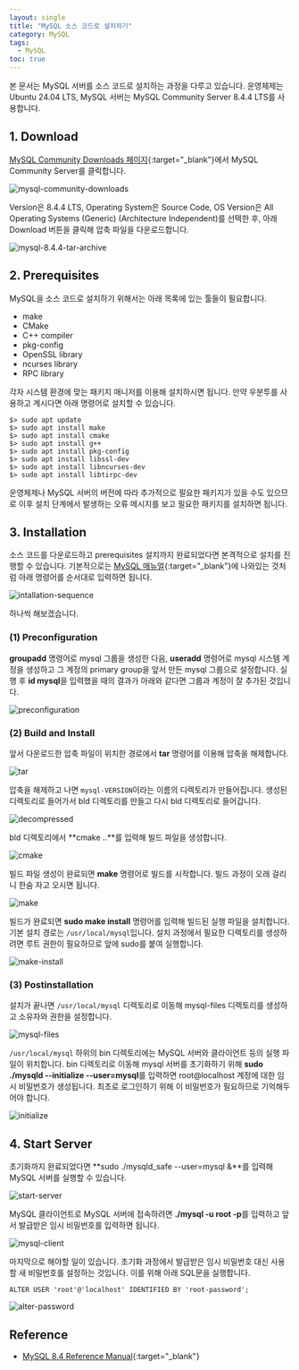 ```yaml
---
layout: single
title: "MySQL 소스 코드로 설치하기"
category: MySQL
tags:
  - MySQL
toc: true
---
```


본 문서는 MySQL 서버를 소스 코드로 설치하는 과정을 다루고 있습니다. 운영체제는 Ubuntu 24.04 LTS, MySQL 서버는 MySQL Community Server 8.4.4 LTS를 사용합니다.

## 1. Download

[MySQL Community Downloads 페이지](https://dev.mysql.com/downloads/){:target="_blank"}에서 MySQL Community Server를 클릭합니다.

![mysql-community-downloads]({{site.url}}/images/2025-03-07-mysql-source-installation/mysql-community-downloads.png)

Version은 8.4.4 LTS, Operating System은 Source Code, OS Version은 All Operating Systems (Generic) (Architecture Independent)를 선택한 후, 아래 Download 버튼을 클릭해 압축 파일을 다운로드합니다.

![mysql-8.4.4-tar-archive]({{site.url}}/images/2025-03-07-mysql-source-installation/mysql-8.4.4-tar-archive.png)

## 2. Prerequisites

MySQL을 소스 코드로 설치하기 위해서는 아래 목록에 있는 툴들이 필요합니다.

- make
- CMake
- C++ compiler
- pkg-config
- OpenSSL library
- ncurses library
- RPC library

각자 시스템 환경에 맞는 패키지 매니저를 이용해 설치하시면 됩니다. 만약 우분투를 사용하고 계시다면 아래 명령어로 설치할 수 있습니다.

```
$> sudo apt update
$> sudo apt install make
$> sudo apt install cmake
$> sudo apt install g++
$> sudo apt install pkg-config
$> sudo apt install libssl-dev
$> sudo apt install libncurses-dev
$> sudo apt install libtirpc-dev
```

운영체제나 MySQL 서버의 버전에 따라 추가적으로 필요한 패키지가 있을 수도 있으므로 이후 설치 단계에서 발생하는 오류 메시지를 보고 필요한 패키지를 설치하면 됩니다.

## 3. Installation

소스 코드를 다운로드하고 prerequisites 설치까지 완료되었다면 본격적으로 설치를 진행할 수 있습니다. 기본적으로는 [MySQL 매뉴얼](https://dev.mysql.com/doc/refman/8.4/en/installing-source-distribution.html){:target="_blank"}에 나와있는 것처럼 아래 명령어를 순서대로 입력하면 됩니다.

![intallation-sequence]({{site.url}}/images/2025-03-07-mysql-source-installation/intallation-sequence.png)

하나씩 해보겠습니다.

### (1) Preconfiguration

**groupadd** 명령어로 mysql 그룹을 생성한 다음, **useradd** 명령어로 mysql 시스템 계정을 생성하고 그 계정의 primary group을 앞서 만든 mysql 그룹으로 설정합니다. 실행 후 **id mysql**을 입력했을 때의 결과가 아래와 같다면 그룹과 계정이 잘 추가된 것입니다.

![preconfiguration]({{site.url}}/images/2025-03-07-mysql-source-installation/preconfiguration.png)

### (2) Build and Install

앞서 다운로드한 압축 파일이 위치한 경로에서 **tar** 명령어를 이용해 압축을 해제합니다.

![tar]({{site.url}}/images/2025-03-07-mysql-source-installation/tar.png)

압축을 해제하고 나면 ```mysql-VERSION```이라는 이름의 디렉토리가 만들어집니다. 생성된 디렉토리로 들어가서 bld 디렉토리를 만들고 다시 bld 디렉토리로 들어갑니다.

![decompressed]({{site.url}}/images/2025-03-07-mysql-source-installation/decompressed.png)

bld 디렉토리에서 **cmake ..**를 입력해 빌드 파일을 생성합니다.

![cmake]({{site.url}}/images/2025-03-07-mysql-source-installation/cmake.png)

빌드 파일 생성이 완료되면 **make** 명령어로 빌드를 시작합니다. 빌드 과정이 오래 걸리니 한숨 자고 오시면 됩니다.

![make]({{site.url}}/images/2025-03-07-mysql-source-installation/make.png)

빌드가 완료되면 **sudo make install** 명령어를 입력해 빌드된 실행 파일을 설치합니다. 기본 설치 경로는 ```/usr/local/mysql```입니다. 설치 과정에서 필요한 디렉토리를 생성하려면 루트 권한이 필요하므로 앞에 sudo를 붙여 실행합니다.

![make-install]({{site.url}}/images/2025-03-07-mysql-source-installation/make-install.png)

### (3) Postinstallation

설치가 끝나면 ```/usr/local/mysql``` 디렉토리로 이동해 mysql-files 디렉토리를 생성하고 소유자와 권한을 설정합니다.

![mysql-files]({{site.url}}/images/2025-03-07-mysql-source-installation/mysql-files.png)

```/usr/local/mysql``` 하위의 bin 디렉토리에는 MySQL 서버와 클라이언트 등의 실행 파일이 위치합니다. bin 디렉토리로 이동해 mysql 서버를 초기화하기 위해 **sudo ./mysqld --initialize --user=mysql**를 입력하면 root@localhost 계정에 대한 임시 비밀번호가 생성됩니다. 최초로 로그인하기 위해 이 비밀번호가 필요하므로 기억해두어야 합니다.

![initialize]({{site.url}}/images/2025-03-07-mysql-source-installation/initialize.png)

## 4. Start Server

초기화까지 완료되었다면 **sudo ./mysqld_safe --user=mysql &**를 입력해 MySQL 서버를 실행할 수 있습니다.

![start-server]({{site.url}}/images/2025-03-07-mysql-source-installation/start-server.png)

MySQL 클라이언트로 MySQL 서버에 접속하려면 **./mysql -u root -p**를 입력하고 앞서 발급받은 임시 비밀번호를 입력하면 됩니다.

![mysql-client]({{site.url}}/images/2025-03-07-mysql-source-installation/mysql-client.png)

마지막으로 해야할 일이 있습니다. 초기화 과정에서 발급받은 임시 비밀번호 대신 사용할 새 비밀번호를 설정하는 것입니다. 이를 위해 아래 SQL문을 실행합니다.

```
ALTER USER 'root'@'localhost' IDENTIFIED BY 'root-password';
```

![alter-password]({{site.url}}/images/2025-03-07-mysql-source-installation/alter-password.png)

## Reference

- [MySQL 8.4 Reference Manual](https://dev.mysql.com/doc/refman/8.4/en/){:target="_blank"}
